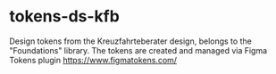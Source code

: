 # tokens-ds-kfb
Design tokens from the Kreuzfahrteberater design, belongs to the "Foundations" library.
The tokens are created and managed via Figma Tokens plugin https://www.figmatokens.com/
